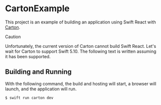 # CartonExample

This project is an example of building an application using Swift React with [Carton](https://github.com/swiftwasm/carton).

> [!CAUTION]
> Unfortunately, the current version of Carton cannot build Swift React.
> Let's wait for Carton to support Swift 5.10.
> The following text is written assuming it has been supported.

## Building and Running

With the following command, the build and hosting will start, a browser will launch, and the application will run.

```sh
$ swift run carton dev
```
